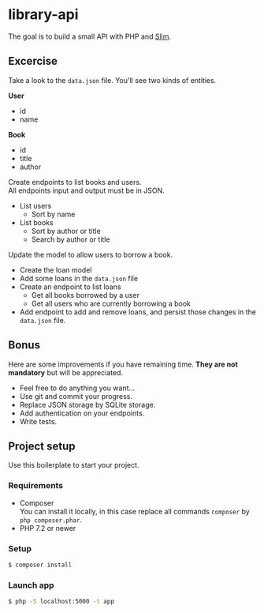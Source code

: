 # library-api

The goal is to build a small API with PHP and [Slim](https://www.slimframework.com/).

## Excercise

Take a look to the `data.json` file. You'll see two kinds of entities.

**User**

- id
- name

**Book**

- id
- title
- author

Create endpoints to list books and users.  
All endpoints input and output must be in JSON.

- List users
  - Sort by name
- List books
  - Sort by author or title
  - Search by author or title

Update the model to allow users to borrow a book.

- Create the loan model
- Add some loans in the `data.json` file
- Create an endpoint to list loans
  - Get all books borrowed by a user
  - Get all users who are currently borrowing a book
- Add endpoint to add and remove loans, and persist those changes in the `data.json` file.

## Bonus

Here are some improvements if you have remaining time. **They are not mandatory** but will be appreciated.

- Feel free to do anything you want...
- Use git and commit your progress.
- Replace JSON storage by SQLite storage.
- Add authentication on your endpoints.
- Write tests.

## Project setup

Use this boilerplate to start your project.

### Requirements

- Composer  
  You can install it locally, in this case replace all commands `composer` by `php composer.phar`.
- PHP 7.2 or newer

### Setup

```sh
$ composer install
```

### Launch app

```sh
$ php -S localhost:5000 -t app
```
